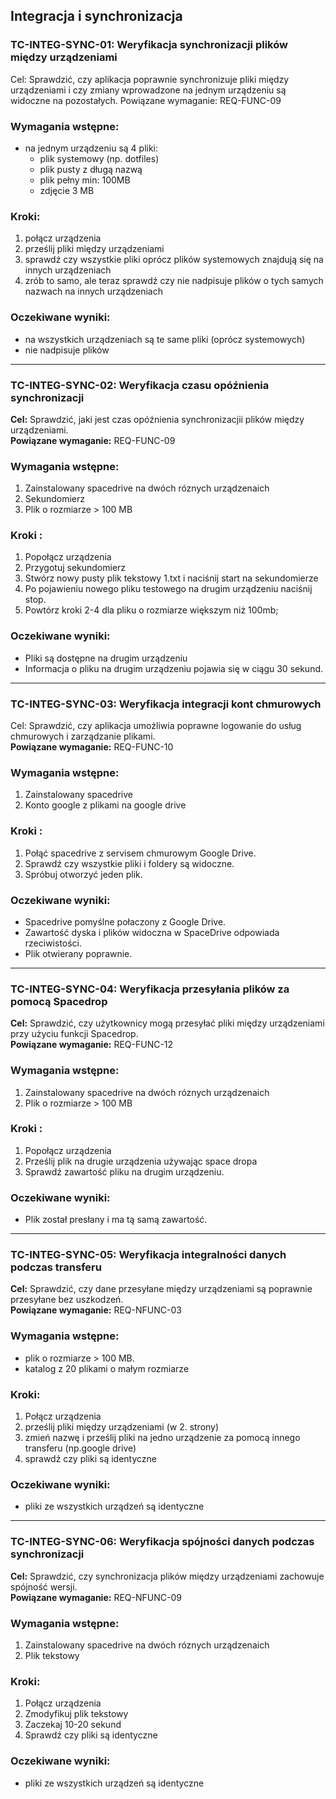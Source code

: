 Integracja i synchronizacja
---

### TC-INTEG-SYNC-01: Weryfikacja synchronizacji plików między urządzeniami
Cel: Sprawdzić, czy aplikacja poprawnie synchronizuje pliki między urządzeniami i czy zmiany wprowadzone na jednym urządzeniu są widoczne na pozostałych.
Powiązane wymaganie: REQ-FUNC-09
### Wymagania wstępne:
- na jednym urządzeniu są 4 pliki:
	- plik systemowy (np. dotfiles)
	- plik pusty z długą nazwą
	- plik pełny min: 100MB
	- zdjęcie 3 MB
### Kroki:
1. połącz urządzenia
2. prześlij pliki między urządzeniami
3. sprawdź czy wszystkie pliki oprócz plików systemowych znajdują się na innych urządzeniach
4. zrób to samo, ale teraz sprawdź czy nie nadpisuje plików o tych samych nazwach na innych urządzeniach

### Oczekiwane wyniki:
- na wszystkich urządzeniach są te same pliki (oprócz systemowych)
- nie nadpisuje plików

---

### TC-INTEG-SYNC-02: Weryfikacja czasu opóźnienia synchronizacji

**Cel:** Sprawdzić, jaki jest czas opóźnienia synchronizacjii plików między urządzeniami.  
**Powiązane wymaganie:** REQ-FUNC-09

### Wymagania wstępne:

1. Zainstalowany spacedrive na dwóch róznych urządzenaich
2. Sekundomierz
3. Plik o rozmiarze > 100 MB

### Kroki :

1. Popołącz urządzenia
2. Przygotuj sekundomierz
3. Stwórz nowy pusty plik tekstowy 1.txt i naciśnij start na sekundomierze
4. Po pojawieniu nowego pliku testowego na drugim urządzeniu naciśnij stop.
5. Powtórz kroki 2-4 dla pliku o rozmiarze większym niż 100mb;

### Oczekiwane wyniki:

- Pliki są dostępne na drugim urządzeniu
- Informacja o pliku na drugim urządzeniu pojawia się w ciągu 30 sekund.

---

### TC-INTEG-SYNC-03: Weryfikacja integracji kont chmurowych

Cel: Sprawdzić, czy aplikacja umożliwia poprawne logowanie do usług chmurowych i zarządzanie plikami.  
**Powiązane wymaganie:** REQ-FUNC-10

### Wymagania wstępne:

1. Zainstalowany spacedrive
2. Konto google z plikami na google drive

### Kroki :

1. Połąć spacedrive z servisem chmurowym Google Drive.
2. Sprawdź czy wszystkie pliki i foldery są widoczne.
3. Spróbuj otworzyć jeden plik.

### Oczekiwane wyniki:

- Spacedrive pomyślne połaczony z Google Drive.
- Zawartość dyska i plików widoczna w SpaceDrive odpowiada rzeciwistości.
- Plik otwierany poprawnie.

---

### TC-INTEG-SYNC-04: Weryfikacja przesyłania plików za pomocą Spacedrop

**Cel:** Sprawdzić, czy użytkownicy mogą przesyłać pliki między urządzeniami przy użyciu funkcji Spacedrop.  
**Powiązane wymaganie:** REQ-FUNC-12

### Wymagania wstępne:

1. Zainstalowany spacedrive na dwóch róznych urządzenaich
2. Plik o rozmiarze > 100 MB

### Kroki :

1. Popołącz urządzenia
2. Prześlij plik na drugie urządzenia używając space dropa
3. Sprawdź zawartość pliku na drugim urządzeniu.

### Oczekiwane wyniki:

- Plik został presłany i ma tą samą zawartość.

---

### TC-INTEG-SYNC-05: Weryfikacja integralności danych podczas transferu
**Cel:** Sprawdzić, czy dane przesyłane między urządzeniami są poprawnie przesyłane bez uszkodzeń.  
**Powiązane wymaganie:** REQ-NFUNC-03

### Wymagania wstępne:
- plik o rozmiarze > 100 MB.
- katalog z 20 plikami o małym rozmiarze

### Kroki:
1. Połącz urządzenia
2. prześlij pliki między urządzeniami (w 2. strony)
3. zmień nazwę i prześlij pliki na jedno urządzenie za pomocą innego transferu (np.google drive)
4. sprawdź czy pliki są identyczne
### Oczekiwane wyniki:
- pliki ze wszystkich urządzeń są identyczne

---

### TC-INTEG-SYNC-06: Weryfikacja spójności danych podczas synchronizacji

**Cel:** Sprawdzić, czy synchronizacja plików między urządzeniami zachowuje spójność wersji.  
**Powiązane wymaganie:** REQ-NFUNC-09

### Wymagania wstępne:

1. Zainstalowany spacedrive na dwóch róznych urządzenaich
2. Plik tekstowy

### Kroki:

1. Połącz urządzenia
2. Zmodyfikuj plik tekstowy
3. Zaczekaj 10-20 sekund
4. Sprawdź czy pliki są identyczne

### Oczekiwane wyniki:

- pliki ze wszystkich urządzeń są identyczne
